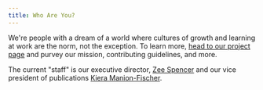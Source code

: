 ```yaml
---
title: Who Are You?
---
```

We're people with a dream of a world where cultures of
growth and learning at work are the norm, not the exception.
To learn more, [head to our project
page](https://github.com/zincmade/apprenticeship.community/#our-mission)
and purvey our mission, contributing guidelines, and more.

The current "staff" is our executive director, <a
href="http://zeespencer.com">Zee Spencer</a> and our vice president of
publications <a href="http://twitter.com/kmanion">Kiera
Manion-Fischer</a>.
